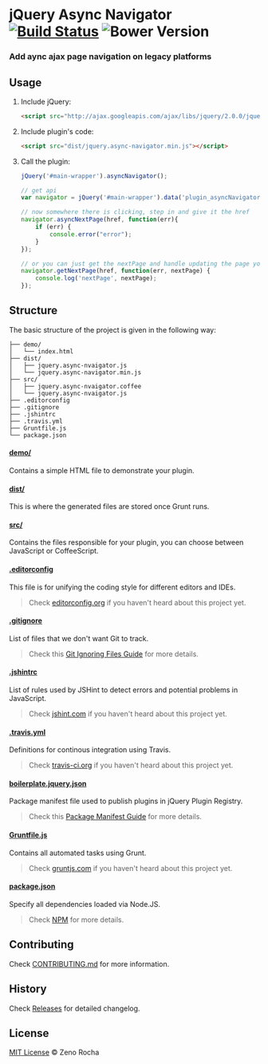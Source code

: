# jQuery Async Navigator [![Build Status](https://secure.travis-ci.org/jquery-async-navigator/jquery-async-navigator.svg?branch=master)](https://travis-ci.org/jquery-async-navigator/jquery-async-navigator) ![Bower Version](https://badge.fury.io/bo/jquery-async-navigator.svg)

### Add aync ajax page navigation on legacy platforms

## Usage

1. Include jQuery:

	```html
	<script src="http://ajax.googleapis.com/ajax/libs/jquery/2.0.0/jquery.min.js"></script>
	```

2. Include plugin's code:

	```html
	<script src="dist/jquery.async-navigator.min.js"></script>
	```

3. Call the plugin:

	```javascript
	jQuery('#main-wrapper').asyncNavigator();
	
	// get api
	var navigator = jQuery('#main-wrapper').data('plugin_asyncNavigator');

	// now somewhere there is clicking, step in and give it the href
	navigator.asyncNextPage(href, function(err){
		if (err) {
			console.error("error");
		}
	});

	// or you can just get the nextPage and handle updating the page yourself
	navigator.getNextPage(href, function(err, nextPage) {
		console.log('nextPage', nextPage);
	});
	```

## Structure

The basic structure of the project is given in the following way:

```
├── demo/
│   └── index.html
├── dist/
│   ├── jquery.async-nvaigator.js
│   └── jquery.async-navigator.min.js
├── src/
│   ├── jquery.async-nvaigator.coffee
│   └── jquery.async-nvaigator.js
├── .editorconfig
├── .gitignore
├── .jshintrc
├── .travis.yml
├── Gruntfile.js
└── package.json
```

#### [demo/](https://github.com/jquery-async-navigator/boilerplate/tree/master/demo)

Contains a simple HTML file to demonstrate your plugin.

#### [dist/](https://github.com/jquery-async-navigator/boilerplate/tree/master/dist)

This is where the generated files are stored once Grunt runs.

#### [src/](https://github.com/jquery-async-navigator/boilerplate/tree/master/src)

Contains the files responsible for your plugin, you can choose between JavaScript or CoffeeScript.

#### [.editorconfig](https://github.com/jquery-async-navigator/boilerplate/tree/master/.editorconfig)

This file is for unifying the coding style for different editors and IDEs.

> Check [editorconfig.org](http://editorconfig.org) if you haven't heard about this project yet.

#### [.gitignore](https://github.com/jquery-async-navigator/boilerplate/tree/master/.gitignore)

List of files that we don't want Git to track.

> Check this [Git Ignoring Files Guide](https://help.github.com/articles/ignoring-files) for more details.

#### [.jshintrc](https://github.com/jquery-async-navigator/boilerplate/tree/master/.jshintrc)

List of rules used by JSHint to detect errors and potential problems in JavaScript.

> Check [jshint.com](http://jshint.com/about/) if you haven't heard about this project yet.

#### [.travis.yml](https://github.com/jquery-async-navigator/boilerplate/tree/master/.travis.yml)

Definitions for continous integration using Travis.

> Check [travis-ci.org](http://about.travis-ci.org/) if you haven't heard about this project yet.

#### [boilerplate.jquery.json](https://github.com/jquery-async-navigator/boilerplate/tree/master/boilerplate.jquery.json)

Package manifest file used to publish plugins in jQuery Plugin Registry.

> Check this [Package Manifest Guide](http://plugins.jquery.com/docs/package-manifest/) for more details.

#### [Gruntfile.js](https://github.com/jquery-async-navigator/boilerplate/tree/master/Gruntfile.js)

Contains all automated tasks using Grunt.

> Check [gruntjs.com](http://gruntjs.com) if you haven't heard about this project yet.

#### [package.json](https://github.com/jquery-async-navigator/boilerplate/tree/master/package.json)

Specify all dependencies loaded via Node.JS.

> Check [NPM](https://npmjs.org/doc/json.html) for more details.

## Contributing

Check [CONTRIBUTING.md](https://github.com/jquery-async-navigator/boilerplate/blob/master/CONTRIBUTING.md) for more information.

## History

Check [Releases](https://github.com/jquery-async-navigator/jquery-async-navigator/releases) for detailed changelog.

## License

[MIT License](http://zenorocha.mit-license.org/) © Zeno Rocha
